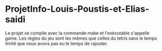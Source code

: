 # ProjetInfo-Louis-Poustis-et-Elias-saidi

Le projet se compile avec la commande make et l'exécutable s'appelle game. 
Les règles du jeu sont les mêmes que celles du tetris sans le temps limité que nous avons pas eu le temps de rajouter.
